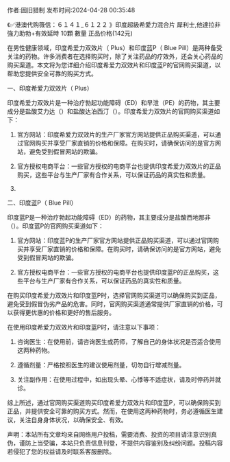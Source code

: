 <p>作者:固旧猎制 发布时间:2024-04-28 00:35:48</p>
<p>《✅港澳代购薇信：６１４１_６１２２ 》印度超級希愛力混合片 犀利士,他達拉非 強力助勃+有效延時 10顆 數量 正品价格(142元) </p>
									<p></p><p>在男性健康领域，印度希爱力双效片（ Plus）和印度蓝P（ Blue Pill）是两种备受关注的药物。许多消费者在选择购买时，除了关注药品的疗效外，还会关心药品的购买渠道。本文将为您详细介绍印度希爱力双效片和印度蓝P的官网购买渠道，以帮助您提供安全可靠的购买方式。</p><p></p><p>一、印度希爱力双效片（ Plus）</p><p>印度希爱力双效片是一种治疗勃起功能障碍（ED）和早泄（PE）的药物，其主要成分是盐酸艾力达（）和盐酸达泊西汀（）。印度希爱力双效片的官网购买渠道如下：</p><ol style class><li><p>官方网站：印度希爱力双效片的生产厂家官方网站提供正品购买渠道，可以通过官网购买并享受厂家直销的价格和保障。在购买时，请确保访问的是官方网站，避免受到假冒网站的欺骗。</p></li><li><p>官方授权电商平台：一些官方授权的电商平台也提供印度希爱力双效片的正品购买，这些平台与生产厂家有合作关系，可以保证药品的真实性和质量。</p></li><li><p></p></li></ol><p>二、印度蓝P（ Blue Pill）</p><p>印度蓝P是一种治疗勃起功能障碍（ED）的药物，其主要成分是盐酸西地那非（）。印度蓝P的官网购买渠道如下：</p><ol style class><li><p>官方网站：印度蓝P的生产厂家官方网站提供正品购买渠道，可以通过官网购买并享受厂家直销的价格和保障。在购买时，请确保访问的是官方网站，避免受到假冒网站的欺骗。</p></li><li><p>官方授权电商平台：一些官方授权的电商平台也提供印度蓝P的正品购买，这些平台与生产厂家有合作关系，可以保证药品的真实性和质量。</p></li></ol><p>在购买印度希爱力双效片和印度蓝P时，选择官网购买渠道可以确保购买到正品，避免受到假冒伪劣产品的危害。同时，官网购买渠道通常提供厂家直销的价格，可以获得更优惠的价格和更好的售后服务。</p><p></p><p>在使用印度希爱力双效片和印度蓝P时，请注意以下事项：</p><ol style class><li><p>咨询医生：在使用前，请咨询医生或药师，了解自己的身体状况是否适合使用这两种药物。</p></li><li><p>遵循剂量：严格按照医生的建议使用剂量，切勿自行增减剂量。</p></li><li><p>关注副作用：在使用过程中，如出现头晕、心悸等不适症状，请及时停药并就诊。</p></li></ol><p>综上所述，通过官网购买渠道购买印度希爱力双效片和印度蓝P，可以确保购买到正品，并提供安全可靠的购买方式。然而，在使用这两种药物时，务必遵循医生建议，关注自身身体状况，以确保安全、有效。</p><p></p><p></p><p></p>				声明：本站所有文章均来自网络用户投稿，需要消费、投资的项目请注意识别真伪，谨防上当受骗，本站只负责信息刊登，不提供内容鉴别及纠纷问题。投稿内容若侵犯了您的权益请及时联系客服删除。				
